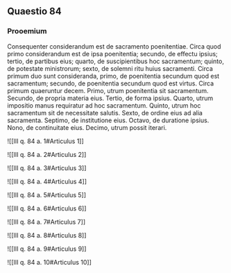 ## Quaestio 84

### Prooemium

Consequenter considerandum est de sacramento poenitentiae. Circa quod primo considerandum est de ipsa poenitentia; secundo, de effectu ipsius; tertio, de partibus eius; quarto, de suscipientibus hoc sacramentum; quinto, de potestate ministrorum; sexto, de solemni ritu huius sacramenti. Circa primum duo sunt consideranda, primo, de poenitentia secundum quod est sacramentum; secundo, de poenitentia secundum quod est virtus. Circa primum quaeruntur decem. Primo, utrum poenitentia sit sacramentum. Secundo, de propria materia eius. Tertio, de forma ipsius. Quarto, utrum impositio manus requiratur ad hoc sacramentum. Quinto, utrum hoc sacramentum sit de necessitate salutis. Sexto, de ordine eius ad alia sacramenta. Septimo, de institutione eius. Octavo, de duratione ipsius. Nono, de continuitate eius. Decimo, utrum possit iterari.

![[III q. 84 a. 1#Articulus 1]]

![[III q. 84 a. 2#Articulus 2]]

![[III q. 84 a. 3#Articulus 3]]

![[III q. 84 a. 4#Articulus 4]]

![[III q. 84 a. 5#Articulus 5]]

![[III q. 84 a. 6#Articulus 6]]

![[III q. 84 a. 7#Articulus 7]]

![[III q. 84 a. 8#Articulus 8]]

![[III q. 84 a. 9#Articulus 9]]

![[III q. 84 a. 10#Articulus 10]]

